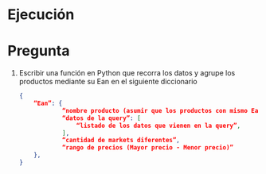  

# Ejecución


# Pregunta 

 1. Escribir una función en Python que recorra los datos y agrupe los productos mediante su Ean en el siguiente diccionario
   
    ```json
    {
        “Ean”: {
                “nombre producto (asumir que los productos con mismo Ean tienen el mismo nombre)”,
                “datos de la query”: [ 
                    “listado de los datos que vienen en la query”, 
                ],
                “cantidad de markets diferentes”,
                “rango de precios (Mayor precio - Menor precio)”
        },
    }
    ```